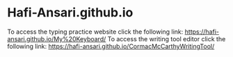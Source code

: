 # Hafi-Ansari.github.io
To access the typing practice website click the following link: https://hafi-ansari.github.io/My%20Keyboard/
To access the writing tool editor click the following link: https://hafi-ansari.github.io/CormacMcCarthyWritingTool/
